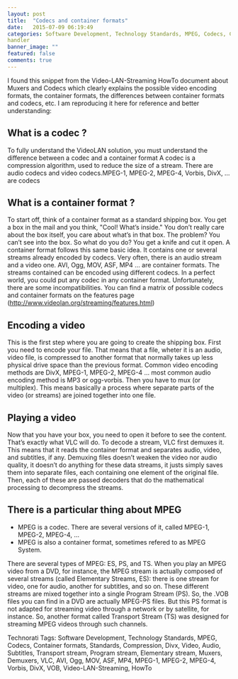 ```yaml
---
layout: post
title:  "Codecs and container formats"
date:   2015-07-09 06:19:49
categories: Software Development, Technology Standards, MPEG, Codecs, Container formats, Standards, Compression, Divx, Video, Audio, Subtitles, Transport stream, Program stream, Elementary stream, Muxers, Demuxers, VLC, AVI, Ogg, MOV, ASF, MP4, MPEG-1, MPEG-2, MPEG-4, Vorbis, DivX, VOB, Video-LAN-Streaming, HowTo
handler
banner_image: ""
featured: false
comments: true
---
```


I found this snippet from the Video-LAN-Streaming HowTo document about Muxers and Codecs which clearly explains the possible video encoding formats, the container formats, the differences between container formats and codecs, etc. I am reproducing it here for reference and better understanding:

## What is a codec ? ##

To fully understand the VideoLAN solution, you must understand the difference between a codec and a container format A codec is a compression algorithm, used to reduce the size of a stream. There are audio codecs and video codecs.MPEG-1, MPEG-2, MPEG-4, Vorbis, DivX, … are codecs

## What is a container format ? ##

To start off, think of a container format as a standard shipping box. You get a box in the mail and you think, "Cool! What’s inside." You don’t really care about the box itself, you care about what’s in that box. The problem? You can’t see into the box. So what do you do? You get a knife and cut it open.
A container format follows this same basic idea. It contains one or several streams already encoded by codecs. Very often, there is an audio stream and a video one. AVI, Ogg, MOV, ASF, MP4 … are container formats. The streams contained can be encoded using different codecs. In a perfect world, you could put any codec in any container format. Unfortunately, there are some incompatibilities. You can find a matrix of possible codecs and container formats on the features page (http://www.videolan.org/streaming/features.html)

## Encoding a video ##

This is the first step where you are going to create the shipping box. First you need to encode your file. That means that a file, wheter it is an audio, video file, is compressed to another format that normally takes up less physical drive space than the previous format. Common video encoding methods are DivX, MPEG-1, MPEG-2, MPEG-4 … most common audio encoding method is MP3 or ogg-vorbis. Then you have to mux (or multiplex). This means basically a process where separate parts of the video (or streams) are joined together into one file.

## Playing a video ##

Now that you have your box, you need to open it before to see the content. That’s exactly what VLC will do. To decode a stream, VLC first demuxes it. This means that it reads the container format and separates audio, video, and subtitles, if any. Demuxing files doesn’t weaken the video nor audio quality, it doesn’t do anything for these data streams, it justs simply saves them into separate files, each containing one element of the original file. Then, each of these are passed decoders that do the mathematical processing to decompress the streams.

## There is a particular thing about MPEG ##

- MPEG is a codec. There are several versions of it, called MPEG-1, MPEG-2, MPEG-4, …
- MPEG is also a container format, sometimes refered to as MPEG System. 

There are several types of MPEG: ES, PS, and TS.
When you play an MPEG video from a DVD, for instance, the MPEG stream is actually composed of several streams (called Elementary Streams, ES): there is one stream for video, one for audio, another for subtitles, and so on. These different streams are mixed together into a single Program Stream (PS). So, the .VOB files you can find in a DVD are actually MPEG-PS files. But this PS format is not adapted for streaming video through a network or by satellite, for instance. So, another format called Transport Stream (TS) was designed for streaming MPEG videos through such channels.

Technorati Tags: Software Development, Technology Standards, MPEG, Codecs, Container formats, Standards, Compression, Divx, Video, Audio, Subtitles, Transport stream, Program stream, Elementary stream, Muxers, Demuxers, VLC, AVI, Ogg, MOV, ASF, MP4, MPEG-1, MPEG-2, MPEG-4, Vorbis, DivX, VOB, Video-LAN-Streaming, HowTo